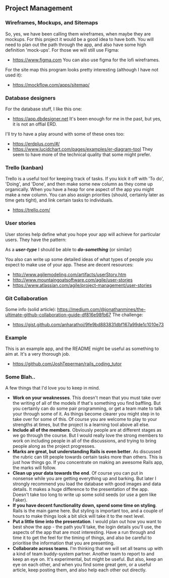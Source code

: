## Project Management

### Wireframes, Mockups, and Sitemaps
So, yes, we have been calling them wireframes, when maybe they are mockups. For this project it would be a good idea to have both. You will need to plan out the path through the app, and also have some high definition 'mock-ups'.
For those we will still use Figma:
- https://www.figma.com
You can also use figma for the lofi wireframes.

For the site map this program looks pretty interesting (although I have not used it): 
- https://mockflow.com/apps/sitemap/ 

### Database designers
For the database stuff, I like this one:
- https://app.dbdesigner.net
It's been enough for me in the past, but yes, it is not an offial ERD.

I'll try to have a play around with some of these ones too:
- https://erdplus.com/#/
- https://www.lucidchart.com/pages/examples/er-diagram-tool
They seem to have more of the technical quality that some might prefer.

### Trello (kanban)
Trello is a useful tool for keeping track of tasks. If you kick it off with 'To do', 'Doing', and 'Done', and then make some new column as they come up organically. When you have a heap for one aspect of the app you might make a new column. You can also assign priorities (should, certainly later as time gets tight), and link certain tasks to individuals. 
- https://trello.com/

### User stories
User stories help define what you hope your app will achieve for particular users. They have the pattern:

As a **_user-type_** I should be able to _**do-something**_ (or similar)

You also can write up some detailed ideas of what types of people you expect to make use of your app.
These are decent resources:
- http://www.agilemodeling.com/artifacts/userStory.htm
- http://www.mountaingoatsoftware.com/agile/user-stories
- https://www.atlassian.com/agile/project-management/user-stories

### Git Collaboration
Some info (solid article):
https://medium.com/@jonathanmines/the-ultimate-github-collaboration-guide-df816e98fb67
The challenge:
- https://gist.github.com/anharathoi/9fe9bd883831dbf167a99de1c1010e73


### Example
This is an example app, and the README might be useful as something to aim at. It's a very thorough job. 
- https://github.com/JoshTeperman/rails_coding_tutor

### Some Blah..
A few things that I'd love you to keep in mind.
- **Work on your weaknesses**. This doesn't mean that you must take over the writing of all of the models if that's something you find baffling. But you certainly can do some pair programming, or get a team mate to talk your through some of it. As things become clearer you might step in to take over for some of this. Of course you are welcome to play to your strengths at times, but the project is a learning tool above all else.
- **Include all of the members**. Obviously people are at different stages as we go through the course. But I would really love the strong members to work on including people in all of the discussions, and trying to bring people along as the project progresses. 
- **Marks are great, but understanding Rails is even better**. As discussed the rubric can tilt people towards certain tasks more than others. This is just how things go. If you concentrate on making an awesome Rails app, the marks will follow. 
- **Clean up your data towards the end**. Of course you can put in nonsense while you are getting everything up and barking. But later I strongly recommend you load the database with good images and data details. It makes a huge difference to the presentation of the app. Doesn't take too long to write up some solid seeds (or use a gem like Faker).
- **If you have decent functionality down, spend some time on styling**. Rails is the main game here. But styling is important too, and a couple of hours to make things look a bit slick will take it to the next level.
- **Put a little time into the presentation**. I would plan out how you want to best show the app - the path you'll take, the login details you'll use, the aspects of the app that are most interesting. Have a run through and time it to get the feel for the timing of things, and also be careful to prioritise the information that you are presenting. 
- **Collaborate across teams**. I'm thinking that we will set all teams up with a kind of team buddy-system partner. Another team to report to and keep an eye on. It's experimental, but might be useful. But also, keep an eye on each other, and when you find some great gem, or a useful article, keep posting them, and also help each other out directly. 